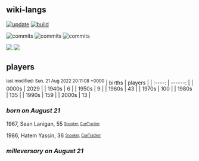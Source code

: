 ## wiki-langs
[![update](https://github.com/dreamerminsk/wiki-langs/actions/workflows/update-tables.yml/badge.svg)](https://github.com/dreamerminsk/wiki-langs/actions/workflows/update-tables.yml)
[![build](https://github.com/dreamerminsk/wiki-langs/actions/workflows/build.yml/badge.svg)](https://github.com/dreamerminsk/wiki-langs/actions/workflows/build.yml)

![commits](https://img.shields.io/github/commit-activity/y/dreamerminsk/wiki-langs)
![commits](https://img.shields.io/github/commit-activity/m/dreamerminsk/wiki-langs)
![commits](https://img.shields.io/github/commit-activity/w/dreamerminsk/wiki-langs)

![](https://img.shields.io/github/languages/code-size/dreamerminsk/wiki-langs)
![](https://img.shields.io/github/repo-size/dreamerminsk/wiki-langs)

## players
<sup>last modified: Sun, 21 Aug 2022 20:11:08 +0000</sup>
| births | players |
| :----: | ------: |
| 0000s | 2029 |
| 1940s | 6 |
| 1950s | 9 |
| 1960s | 43 |
| 1970s | 100 |
| 1980s | 135 |
| 1990s | 159 |
| 2000s | 13 |

### ***born on August 21***
1967, Sean Lanigan, 55 <sub><sup>[Snooker](http://www.snooker.org/res/index.asp?player=1353), [CueTracker](http://cuetracker.net/Players/sean-lanigan/)</sup></sub>

1986, Hatem Yassin, 36 <sub><sup>[Snooker](http://www.snooker.org/res/index.asp?player=1764), [CueTracker](http://cuetracker.net/Players/yassem-hatem/)</sup></sub>


### ***milleversary on August 21***




